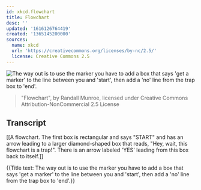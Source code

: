 ```yaml
---
id: xkcd.flowchart
title: Flowchart
desc: ''
updated: '1616126764419'
created: '1365145200000'
sources:
  name: xkcd
  url: 'https://creativecommons.org/licenses/by-nc/2.5/'
  license: Creative Commons 2.5
---
```

![The way out is to use the marker you have to add a box that says 'get a marker' to the line between you and 'start', then add a 'no' line from the trap box to 'end'.](https://imgs.xkcd.com/comics/flowchart.png)
> "Flowchart", by Randall Munroe, licensed under Creative Commons Attribution-NonCommercial 2.5 License

## Transcript
[[A flowchart. The first box is rectangular and says "START" and has an arrow leading to a larger diamond-shaped box that reads, "Hey, wait, this flowchart is a trap!". There is an arrow labeled 'YES' leading from this box back to itself.]]
 
{{Title text: The way out is to use the marker you have to add a box that says 'get a marker' to the line between you and 'start', then add a 'no' line from the trap box to 'end'.}}
